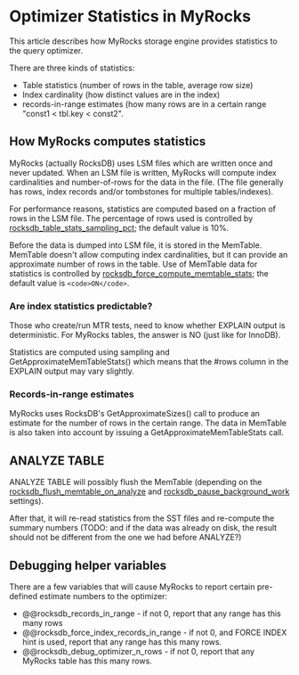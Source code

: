 
# Optimizer Statistics in MyRocks

This article describes how MyRocks storage engine provides statistics to the query optimizer.


There are three kinds of statistics:


* Table statistics (number of rows in the table, average row size)
* Index cardinality (how distinct values are in the index)
* records-in-range estimates (how many rows are in a certain range "const1 < tbl.key < const2".


## How MyRocks computes statistics


MyRocks (actually RocksDB) uses LSM files which are written once and never updated. When an LSM file is written, MyRocks will compute index cardinalities and number-of-rows for the data in the file. (The file generally has rows, index records and/or tombstones for multiple tables/indexes).


For performance reasons, statistics are computed based on a fraction of rows in the LSM file. The percentage of rows used is controlled by [rocksdb_table_stats_sampling_pct](myrocks-system-variables.md#rocksdb_table_stats_sampling_pct); the default value is 10%.


Before the data is dumped into LSM file, it is stored in the MemTable. MemTable doesn't allow computing index cardinalities, but it can provide an approximate number of rows in the table. Use of MemTable data for statistics is controlled by [rocksdb_force_compute_memtable_stats](myrocks-system-variables.md#rocksdb_force_compute_memtable_stats); the default value is `<code>ON</code>`.


### Are index statistics predictable?


Those who create/run MTR tests, need to know whether EXPLAIN output is deterministic.
For MyRocks tables, the answer is NO (just like for InnoDB).


Statistics are computed using sampling and GetApproximateMemTableStats() which means that the #rows column in the EXPLAIN output may vary slightly.


### Records-in-range estimates


MyRocks uses RocksDB's GetApproximateSizes() call to produce an estimate for the number of rows in the certain range. The data in MemTable is also taken into account by issuing a GetApproximateMemTableStats call.


## ANALYZE TABLE


ANALYZE TABLE will possibly flush the MemTable (depending on the [rocksdb_flush_memtable_on_analyze](myrocks-system-variables.md#rocksdb_flush_memtable_on_analyze) and [rocksdb_pause_background_work](myrocks-system-variables.md#rocksdb_pause_background_work) settings).


After that, it will re-read statistics from the SST files and re-compute the summary numbers 
(TODO: and if the data was already on disk, the result should not be different from the one we had before ANALYZE?)


## Debugging helper variables


There are a few variables that will cause MyRocks to report certain pre-defined estimate numbers to the optimizer:


* @@rocksdb_records_in_range - if not 0, report that any range has this many rows
* @@rocksdb_force_index_records_in_range - if not 0, and FORCE INDEX hint is used, report that any range has this many rows.
* @@rocksdb_debug_optimizer_n_rows - if not 0, report that any MyRocks table has this many rows.

